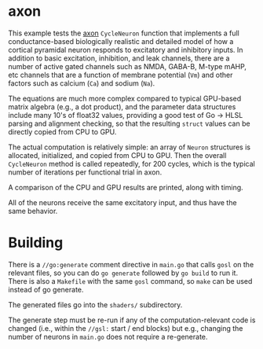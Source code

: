 # axon

This example tests the [axon](https://github.com/emer/axon) `CycleNeuron` function that implements a full conductance-based biologically realistic and detailed model of how a cortical pyramidal neuron responds to excitatory and inhibitory inputs.  In addition to basic excitation, inhibition, and leak channels, there are a number of active gated channels such as NMDA, GABA-B, M-type mAHP, etc channels that are a function of membrane potential (`Vm`) and other factors such as calcium (`Ca`) and sodium (`Na`).

The equations are much more complex compared to typical GPU-based matrix algebra (e.g., a dot product), and the parameter data structures include many 10's of float32 values, providing a good test of Go -> HLSL parsing and alignment checking, so that the resulting `struct` values can be directly copied from CPU to GPU.

The actual computation is relatively simple: an array of `Neuron` structures is allocated, initialized, and copied from CPU to GPU.  Then the overall `CycleNeuron` method is called repeatedly, for 200 cycles, which is the typical number of iterations per functional trial in axon.

A comparison of the CPU and GPU results are printed, along with timing.

All of the neurons receive the same excitatory input, and thus have the same behavior.

# Building

There is a `//go:generate` comment directive in `main.go` that calls `gosl` on the relevant files, so you can do `go generate` followed by `go build` to run it.  There is also a `Makefile` with the same `gosl` command, so `make` can be used instead of go generate.

The generated files go into the `shaders/` subdirectory.

The generate step must be re-run if any of the computation-relevant code is changed (i.e., within the `//gsl:` start / end blocks) but e.g., changing the number of neurons in `main.go` does not require a re-generate.



